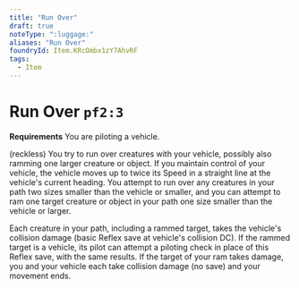 ```yaml
---
title: "Run Over"
draft: true
noteType: ":luggage:"
aliases: "Run Over"
foundryId: Item.KRcOmbx1zY7AhvRF
tags:
  - Item
---
```


# Run Over `pf2:3`

**Requirements** You are piloting a vehicle.

(reckless) You try to run over creatures with your vehicle, possibly also ramming one larger creature or object. If you maintain control of your vehicle, the vehicle moves up to twice its Speed in a straight line at the vehicle's current heading. You attempt to run over any creatures in your path two sizes smaller than the vehicle or smaller, and you can attempt to ram one target creature or object in your path one size smaller than the vehicle or larger.

Each creature in your path, including a rammed target, takes the vehicle's collision damage (basic Reflex save at vehicle's collision DC). If the rammed target is a vehicle, its pilot can attempt a piloting check in place of this Reflex save, with the same results. If the target of your ram takes damage, you and your vehicle each take collision damage (no save) and your movement ends.
